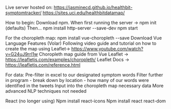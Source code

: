 Live server hosted on:
https://jasminecd.github.io/healthbit-symptomtracker/
https://sites.uci.edu/healthbitdatamap/

How to begin:
Download npm.
When first running the server -> npm init (defaults)
Then...
npm install http-server --save-dev
npm start

For the choropleth map:
npm install vue-choropleth --save
Download Vue Language Features (Volar)
Following video guide and tutorial on how to create the map using Leaflet->
    https://www.youtube.com/watch?v=G24uJ9rrl1w
Choropleth map guide from Vue Leaflet -> 
    https://leafletjs.com/examples/choropleth/
Leaflet Docs ->
    https://leafletjs.com/reference.html

For data:
Pre-filter in excel to our designated symptom words
Filter further in program
    - break down by location
    - how many of our words were identified in the tweets
Input into the choropleth map necessary data
More advanced NLP techniques not needed

React (no longer using)
Npm install react-icons
Npm install react react-dom